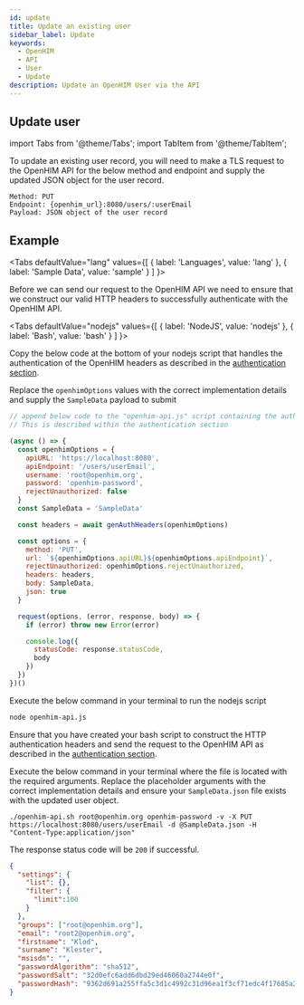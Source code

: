 ```yaml
---
id: update
title: Update an existing user
sidebar_label: Update
keywords:
  - OpenHIM
  - API
  - User
  - Update
description: Update an OpenHIM User via the API
---
```


## Update user

import Tabs from '@theme/Tabs';
import TabItem from '@theme/TabItem';

To update an existing user record, you will need to make a TLS request to the OpenHIM API for the below method and endpoint and supply the updated JSON object for the user record.

```curl
Method: PUT
Endpoint: {openhim_url}:8080/users/:userEmail
Payload: JSON object of the user record
```

## Example

<Tabs
  defaultValue="lang"
  values={[
    { label: 'Languages', value: 'lang' },
    { label: 'Sample Data', value: 'sample' }
  ]
}>
<TabItem value="lang">

  Before we can send our request to the OpenHIM API we need to ensure that we construct our valid HTTP headers to successfully authenticate with the OpenHIM API. 

  <Tabs
    defaultValue="nodejs"
    values={[
      { label: 'NodeJS', value: 'nodejs' },
      { label: 'Bash', value: 'bash' }
    ]
  }>
  <TabItem value="nodejs">

  Copy the below code at the bottom of your nodejs script that handles the authentication of the OpenHIM headers as described in the [authentication section](../introduction/authentication.md).

  Replace the `openhimOptions` values with the correct implementation details and supply the `SampleData` payload to submit

  ```javascript
  // append below code to the "openhim-api.js" script containing the authentication methods. 
  // This is described within the authentication section

  (async () => {
    const openhimOptions = {
      apiURL: 'https://localhost:8080',
      apiEndpoint: '/users/userEmail',
      username: 'root@openhim.org',
      password: 'openhim-password',
      rejectUnauthorized: false
    }
    const SampleData = 'SampleData'

    const headers = await genAuthHeaders(openhimOptions)

    const options = { 
      method: 'PUT',
      url: `${openhimOptions.apiURL}${openhimOptions.apiEndpoint}`,
      rejectUnauthorized: openhimOptions.rejectUnauthorized,
      headers: headers,
      body: SampleData,
      json: true
    }

    request(options, (error, response, body) => {
      if (error) throw new Error(error)

      console.log({
        statusCode: response.statusCode,
        body
      })
    })
  })()
  ```

  Execute the below command in your terminal to run the nodejs script

  ```bash
  node openhim-api.js
  ```

  </TabItem>
    <TabItem value="bash">

  Ensure that you have created your bash script to construct the HTTP authentication headers and send the request to the OpenHIM API as described in the [authentication section](../introduction/authentication.md).

  Execute the below command in your terminal where the file is located with the required arguments. Replace the placeholder arguments with the correct implementation details and ensure your `SampleData.json` file exists with the updated user object.

  ```curl
  ./openhim-api.sh root@openhim.org openhim-password -v -X PUT https://localhost:8080/users/userEmail -d @SampleData.json -H "Content-Type:application/json"
  ```

  </TabItem>
  </Tabs>

  The response status code will be `200` if successful.
</TabItem>
<TabItem value="sample">

  ```json
  {
    "settings": {
      "list": {},
      "filter": {
        "limit":100
      }
    },
    "groups": ["root@openhim.org"],
    "email": "root2@openhim.org",
    "firstname": "Klod",
    "surname": "Klester",
    "msisdn": "",
    "passwordAlgorithm": "sha512",
    "passwordSalt": "32d0efc6add6dbd29ed46060a2744e0f",
    "passwordHash": "9362d691a255ffa5c3d1c4992c31d96ea1f3cf71edc4f17685a29d634eaf9849e2d7a4f7237b7b2bca2fb17cee7ec05b4b9cae82c50a81158c45117136c9b3b7"
  }
  ```

</TabItem>
</Tabs>

